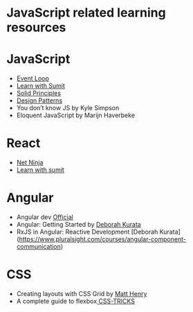 # JavaScript related learning resources

# JavaScript

- [Event Loop](https://www.youtube.com/watch?v=8aGhZQkoFbQ)
- [Learn with Sumit](https://www.youtube.com/channel/UCFM3gG5IHfogarxlKcIHCAg)
- [Solid Principles](https://www.youtube.com/playlist?list=PLZlA0Gpn_vH9kocFX7R7BAe_CvvOCO_p9)
- [Design Patterns](https://www.youtube.com/playlist?list=PLZlA0Gpn_vH_CthENcPCM0Dww6a5XYC7f)
- You don&rsquo;t know JS by Kyle Simpson
- Eloquent JavaScript by Marijn Haverbeke

# React

- [Net Ninja](https://www.youtube.com/watch?v=j942wKiXFu8&list=PL4cUxeGkcC9gZD-Tvwfod2gaISzfRiP9d&index=1)
- [Learn with sumit](https://www.youtube.com/watch?v=5Xy-t8k_M4A&list=PLHiZ4m8vCp9M6HVQv7a36cp8LKzyHIePr)

# Angular

- Angular dev [Official](https://angular.dev)
- Angular: Getting Started by [Deborah Kurata](https://www.pluralsight.com/courses/angular-2-getting-started-update)
- RxJS in Angular: Reactive Development [Deborah Kurata] (https://www.pluralsight.com/courses/angular-component-communication)

# CSS

- Creating layouts with CSS Grid by [ Matt Henry](https://www.pluralsight.com/courses/css-grid-creating-layouts)
- A complete guide to flexbox[ CSS-TRICKS](https://css-tricks.com/snippets/css/a-guide-to-flexbox/)
